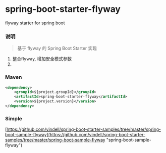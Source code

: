 # spring-boot-starter-flyway
flyway starter for spring boot

### 说明


 > 基于 flyway 的 Spring Boot Starter 实现

1. 整合flyway, 增加安全模式参数
2. 

### Maven

``` xml
<dependency>
	<groupId>${project.groupId}</groupId>
	<artifactId>spring-boot-starter-flyway</artifactId>
	<version>${project.version}</version>
</dependency>
```

### Simple

[https://github.com/vindell/spring-boot-starter-samples/tree/master/spring-boot-sample-flyway](https://github.com/vindell/spring-boot-starter-samples/tree/master/spring-boot-sample-flyway "spring-boot-sample-flyway")

